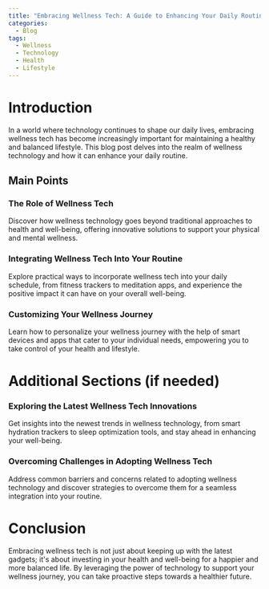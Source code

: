 ```yaml
---
title: "Embracing Wellness Tech: A Guide to Enhancing Your Daily Routine"
categories:
  - Blog
tags:
  - Wellness
  - Technology
  - Health
  - Lifestyle
---
```


# Introduction
In a world where technology continues to shape our daily lives, embracing wellness tech has become increasingly important for maintaining a healthy and balanced lifestyle. This blog post delves into the realm of wellness technology and how it can enhance your daily routine.

## Main Points
### The Role of Wellness Tech
Discover how wellness technology goes beyond traditional approaches to health and well-being, offering innovative solutions to support your physical and mental wellness.

### Integrating Wellness Tech Into Your Routine
Explore practical ways to incorporate wellness tech into your daily schedule, from fitness trackers to meditation apps, and experience the positive impact it can have on your overall well-being.

### Customizing Your Wellness Journey
Learn how to personalize your wellness journey with the help of smart devices and apps that cater to your individual needs, empowering you to take control of your health and lifestyle.

# Additional Sections (if needed)
### Exploring the Latest Wellness Tech Innovations
Get insights into the newest trends in wellness technology, from smart hydration trackers to sleep optimization tools, and stay ahead in enhancing your well-being.

### Overcoming Challenges in Adopting Wellness Tech
Address common barriers and concerns related to adopting wellness technology and discover strategies to overcome them for a seamless integration into your routine.

# Conclusion
Embracing wellness tech is not just about keeping up with the latest gadgets; it's about investing in your health and well-being for a happier and more balanced life. By leveraging the power of technology to support your wellness journey, you can take proactive steps towards a healthier future.